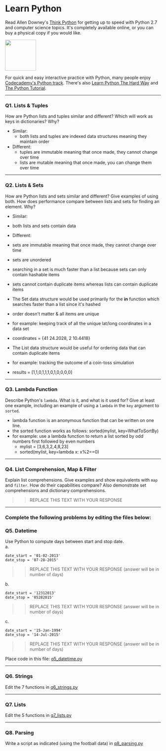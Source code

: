 # Learn Python

Read Allen Downey's [Think Python](http://www.greenteapress.com/thinkpython/) for getting up to speed with Python 2.7 and computer science topics. It's completely available online, or you can buy a physical copy if you would like.

<a href="http://www.greenteapress.com/thinkpython/"><img src="img/think_python.png" style="width: 100px;" target="_blank"></a>

For quick and easy interactive practice with Python, many people enjoy [Codecademy's Python track](http://www.codecademy.com/en/tracks/python). There's also [Learn Python The Hard Way](http://learnpythonthehardway.org/book/) and [The Python Tutorial](https://docs.python.org/2/tutorial/).

---

### Q1. Lists &amp; Tuples

How are Python lists and tuples similar and different? Which will work as keys in dictionaries? Why?

* Similar: 
  * both lists and tuples are indexed data structures meaning they maintain order
* Different: 
  * tuples are immutable meaning that once made, they cannot change over time
  * lists are mutable meaning that once made, you can change them over time


---

### Q2. Lists &amp; Sets

How are Python lists and sets similar and different? Give examples of using both. How does performance compare between lists and sets for finding an element. Why?

* Similar:
 * both lists and sets contain data
* Different: 
 * sets are immutable meaning that once made, they cannot change over time
 * sets are unordered
 * searching in a set is much faster than a list because sets can only contain hashable items
 * sets cannot contain duplicate items whereas lists can contain duplicate items

* The Set data structure would be used primarily for the **in** function which searches faster than a list since it's hashed
 * order doesn't matter & all items are unique
 * for example: keeping track of all the unique lat/long coordinates in a data set
  * coordinates = {41 24.2028, 2 10.4418}
 
* The List data structure would be useful for ordering data that can contain duplicate items
 * for example: tracking the outcome of a coin-toss simulation 
  * results = [1,1,0,1,1,1,0,1,0,0,0,0]

---

### Q3. Lambda Function

Describe Python's `lambda`. What is it, and what is it used for? Give at least one example, including an example of using a `lambda` in the `key` argument to `sorted`.

* lambda function is an anonymous function that can be written on one line.
 * the sorted function works as follows: sorted(mylist, key=WhatToSortBy)
 * for example: use a lambda function to return a list sorted by odd numbers first followed by even numbers
   * mylist = [3,6,3,2,4,8,23]
   * sorted(mylist, key=lambda x: x%2==0)

---

### Q4. List Comprehension, Map &amp; Filter

Explain list comprehensions. Give examples and show equivalents with `map` and `filter`. How do their capabilities compare? Also demonstrate set comprehensions and dictionary comprehensions.

>> REPLACE THIS TEXT WITH YOUR RESPONSE

---

### Complete the following problems by editing the files below:

### Q5. Datetime
Use Python to compute days between start and stop date.   
a.  

```
date_start = '01-02-2013'    
date_stop = '07-28-2015'
```

>> REPLACE THIS TEXT WITH YOUR RESPONSE (answer will be in number of days)

b.  
```
date_start = '12312013'  
date_stop = '05282015'  
```

>> REPLACE THIS TEXT WITH YOUR RESPONSE (answer will be in number of days)

c.  
```
date_start = '15-Jan-1994'      
date_stop = '14-Jul-2015'  
```

>> REPLACE THIS TEXT WITH YOUR RESPONSE  (answer will be in number of days)

Place code in this file: [q5_datetime.py](python/q5_datetime.py)

---

### Q6. Strings
Edit the 7 functions in [q6_strings.py](python/q6_strings.py)

---

### Q7. Lists
Edit the 5 functions in [q7_lists.py](python/q7_lists.py)

---

### Q8. Parsing
Write a script as indicated (using the football data) in [q8_parsing.py](python/q8_parsing.py)





